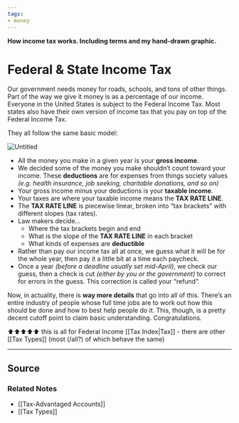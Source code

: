 ```yaml
---
tags:
- money
---
```

**How income tax works. Including terms and my hand-drawn graphic.**

# **Federal & State Income Tax**

Our government needs money for roads, schools, and tons of other things. Part of the way we give it money is as a percentage of our income. Everyone in the United States is subject to the Federal Income Tax. Most states also have their own version of income tax that you pay on top of the Federal Income Tax.

They all follow the same basic model:

![Untitled](Untitled%2082.png)

- All the money you make in a given year is your **gross income**.
- We decided some of the money you make shouldn’t count toward your income. These **deductions** are for expenses from things society values *(e.g. health insurance, job seeking, charitable donations, and so on)*
- Your gross income minus your deductions is your **taxable income**.
- Your taxes are where your taxable income means the **TAX RATE LINE**.
- The **TAX RATE LINE** is piecewise linear, broken into “tax brackets” with different slopes (tax rates).
- Law makers decide…
    - Where the tax brackets begin and end
    - What is the slope of the **TAX RATE LINE** in each bracket
    - What kinds of expenses are **deductible**
- Rather than pay our income tax all at once, we guess what it will be for the whole year, then pay it a little bit at a time each paycheck.
- Once a year *(before a deadline usually set mid-April)*, we check our guess, then a check is cut *(either by you or the government)* to correct for errors in the guess. This correction is called your “refund”.

Now, in actuality, there is **way more details** that go into all of this. There’s an entire industry of people whose full time jobs are to work out how this should be done and how to best help people do it. This, though, is a pretty decent cutoff point to claim basic understanding. Congratulations.

⬆️⬆️⬆️⬆️⬆️ this is all for Federal Income [[Tax Index|Tax]] - there are other [[Tax Types]] (most (/all?) of which behave the same)

---

## Source


### Related Notes
- [[Tax-Advantaged Accounts]] 
- [[Tax Types]]